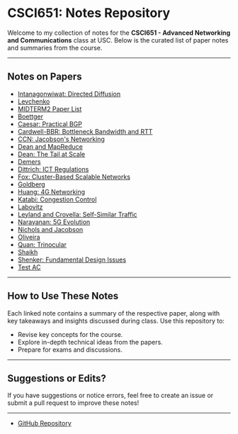 # CSCI651: Notes Repository

Welcome to my collection of notes for the **CSCI651 - Advanced Networking and Communications** class at USC. Below is the curated list of paper notes and summaries from the course.

---

## Notes on Papers

- [Intanagonwiwat: Directed Diffusion](./Intanagonwiwat00a_directeddiffusion.md)
- [Levchenko](./Levchenko.md)
- [MIDTERM2 Paper List](./MIDTERM2paperlist.md)
- [Boettger](./boettger.md)
- [Caesar: Practical BGP](./caeser.md)
- [Cardwell-BBR: Bottleneck Bandwidth and RTT](./cardwell-bbr.md)
- [CCN: Jacobson's Networking](./ccn_jacobson.md)
- [Dean and MapReduce](./dean_mapreduce.md)
- [Dean: The Tail at Scale](./dean_tailatscale.md)
- [Demers](./demers.md)
- [Dittrich: ICT Regulations](./dittrich11a_ICT_regulations.md)
- [Fox: Cluster-Based Scalable Networks](./fox_clusterbasedscalablentwks.md)
- [Goldberg](./goldberg.md)
- [Huang: 4G Networking](./huang4G.md)
- [Katabi: Congestion Control](./katabiCP.md)
- [Labovitz](./labovitz.md)
- [Leyland and Crovella: Self-Similar Traffic](./leyland_crovella.md)
- [Narayanan: 5G Evolution](./narayanan5G.md)
- [Nichols and Jacobson](./nichols-jacobson.md)
- [Oliveira](./oliviera.md)
- [Quan: Trinocular](./quan_trinocular.md)
- [Shaikh](./shaikh.md)
- [Shenker: Fundamental Design Issues](./shenker_FundamentalDesignIssues.md)
- [Test AC](./test_ac.md)

---

## How to Use These Notes

Each linked note contains a summary of the respective paper, along with key takeaways and insights discussed during class. Use this repository to:

- Revise key concepts for the course.
- Explore in-depth technical ideas from the papers.
- Prepare for exams and discussions.

---

## Suggestions or Edits?

If you have suggestions or notice errors, feel free to create an issue or submit a pull request to improve these notes!

---

- [GitHub Repository](https://github.com/tamoghna-sarkar/USC_CSCI651notes)
